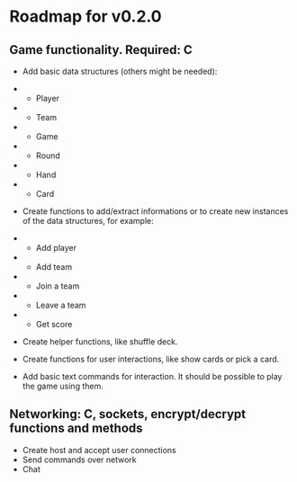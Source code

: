 Roadmap for v0.2.0
======

Game functionality. Required: C
------

* Add basic data structures (others might be needed):
* * Player
* * Team
* * Game
* * Round
* * Hand
* * Card

* Create functions to add/extract informations or to create new instances of
the data structures, for example:
* * Add player
* * Add team
* * Join a team
* * Leave a team
* * Get score

* Create helper functions, like shuffle deck.

* Create functions for user interactions, like show cards or pick a card.

* Add basic text commands for interaction. It should be possible to play the
game using them.


Networking: C, sockets, encrypt/decrypt functions and methods
------

* Create host and accept user connections
* Send commands over network
* Chat


